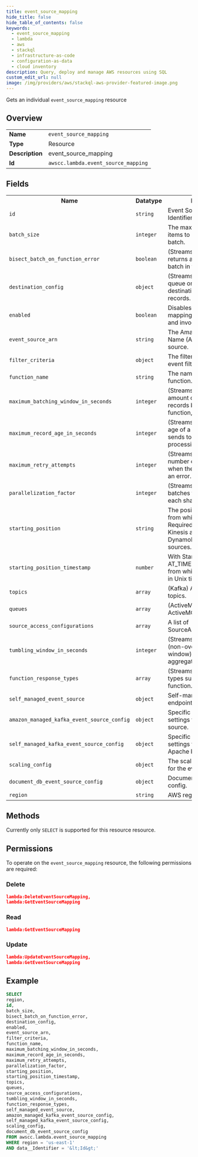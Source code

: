 ```yaml
---
title: event_source_mapping
hide_title: false
hide_table_of_contents: false
keywords:
  - event_source_mapping
  - lambda
  - aws
  - stackql
  - infrastructure-as-code
  - configuration-as-data
  - cloud inventory
description: Query, deploy and manage AWS resources using SQL
custom_edit_url: null
image: /img/providers/aws/stackql-aws-provider-featured-image.png
---
```

Gets an individual <code>event_source_mapping</code> resource

## Overview
<table><tbody>
<tr><td><b>Name</b></td><td><code>event_source_mapping</code></td></tr>
<tr><td><b>Type</b></td><td>Resource</td></tr>
<tr><td><b>Description</b></td><td>event_source_mapping</td></tr>
<tr><td><b>Id</b></td><td><code>awscc.lambda.event_source_mapping</code></td></tr>
</tbody></table>

## Fields
<table><tbody>
<tr><th>Name</th><th>Datatype</th><th>Description</th></tr>
<tr><td><code>id</code></td><td><code>string</code></td><td>Event Source Mapping Identifier UUID.</td></tr>
<tr><td><code>batch_size</code></td><td><code>integer</code></td><td>The maximum number of items to retrieve in a single batch.</td></tr>
<tr><td><code>bisect_batch_on_function_error</code></td><td><code>boolean</code></td><td>(Streams) If the function returns an error, split the batch in two and retry.</td></tr>
<tr><td><code>destination_config</code></td><td><code>object</code></td><td>(Streams) An Amazon SQS queue or Amazon SNS topic destination for discarded records.</td></tr>
<tr><td><code>enabled</code></td><td><code>boolean</code></td><td>Disables the event source mapping to pause polling and invocation.</td></tr>
<tr><td><code>event_source_arn</code></td><td><code>string</code></td><td>The Amazon Resource Name (ARN) of the event source.</td></tr>
<tr><td><code>filter_criteria</code></td><td><code>object</code></td><td>The filter criteria to control event filtering.</td></tr>
<tr><td><code>function_name</code></td><td><code>string</code></td><td>The name of the Lambda function.</td></tr>
<tr><td><code>maximum_batching_window_in_seconds</code></td><td><code>integer</code></td><td>(Streams) The maximum amount of time to gather records before invoking the function, in seconds.</td></tr>
<tr><td><code>maximum_record_age_in_seconds</code></td><td><code>integer</code></td><td>(Streams) The maximum age of a record that Lambda sends to a function for processing.</td></tr>
<tr><td><code>maximum_retry_attempts</code></td><td><code>integer</code></td><td>(Streams) The maximum number of times to retry when the function returns an error.</td></tr>
<tr><td><code>parallelization_factor</code></td><td><code>integer</code></td><td>(Streams) The number of batches to process from each shard concurrently.</td></tr>
<tr><td><code>starting_position</code></td><td><code>string</code></td><td>The position in a stream from which to start reading. Required for Amazon Kinesis and Amazon DynamoDB Streams sources.</td></tr>
<tr><td><code>starting_position_timestamp</code></td><td><code>number</code></td><td>With StartingPosition set to AT_TIMESTAMP, the time from which to start reading, in Unix time seconds.</td></tr>
<tr><td><code>topics</code></td><td><code>array</code></td><td>(Kafka) A list of Kafka topics.</td></tr>
<tr><td><code>queues</code></td><td><code>array</code></td><td>(ActiveMQ) A list of ActiveMQ queues.</td></tr>
<tr><td><code>source_access_configurations</code></td><td><code>array</code></td><td>A list of SourceAccessConfiguration.</td></tr>
<tr><td><code>tumbling_window_in_seconds</code></td><td><code>integer</code></td><td>(Streams) Tumbling window (non-overlapping time window) duration to perform aggregations.</td></tr>
<tr><td><code>function_response_types</code></td><td><code>array</code></td><td>(Streams) A list of response types supported by the function.</td></tr>
<tr><td><code>self_managed_event_source</code></td><td><code>object</code></td><td>Self-managed event source endpoints.</td></tr>
<tr><td><code>amazon_managed_kafka_event_source_config</code></td><td><code>object</code></td><td>Specific configuration settings for an MSK event source.</td></tr>
<tr><td><code>self_managed_kafka_event_source_config</code></td><td><code>object</code></td><td>Specific configuration settings for a Self-Managed Apache Kafka event source.</td></tr>
<tr><td><code>scaling_config</code></td><td><code>object</code></td><td>The scaling configuration for the event source.</td></tr>
<tr><td><code>document_db_event_source_config</code></td><td><code>object</code></td><td>Document db event source config.</td></tr>
<tr><td><code>region</code></td><td><code>string</code></td><td>AWS region.</td></tr>

</tbody></table>

## Methods
Currently only <code>SELECT</code> is supported for this resource resource.

## Permissions

To operate on the <code>event_source_mapping</code> resource, the following permissions are required:

### Delete
```json
lambda:DeleteEventSourceMapping,
lambda:GetEventSourceMapping
```

### Read
```json
lambda:GetEventSourceMapping
```

### Update
```json
lambda:UpdateEventSourceMapping,
lambda:GetEventSourceMapping
```


## Example
```sql
SELECT
region,
id,
batch_size,
bisect_batch_on_function_error,
destination_config,
enabled,
event_source_arn,
filter_criteria,
function_name,
maximum_batching_window_in_seconds,
maximum_record_age_in_seconds,
maximum_retry_attempts,
parallelization_factor,
starting_position,
starting_position_timestamp,
topics,
queues,
source_access_configurations,
tumbling_window_in_seconds,
function_response_types,
self_managed_event_source,
amazon_managed_kafka_event_source_config,
self_managed_kafka_event_source_config,
scaling_config,
document_db_event_source_config
FROM awscc.lambda.event_source_mapping
WHERE region = 'us-east-1'
AND data__Identifier = '&lt;Id&gt;'
```
